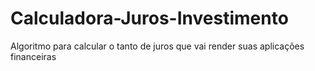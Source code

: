 # Calculadora-Juros-Investimento
Algoritmo para calcular o tanto de juros que vai render suas aplicações financeiras
